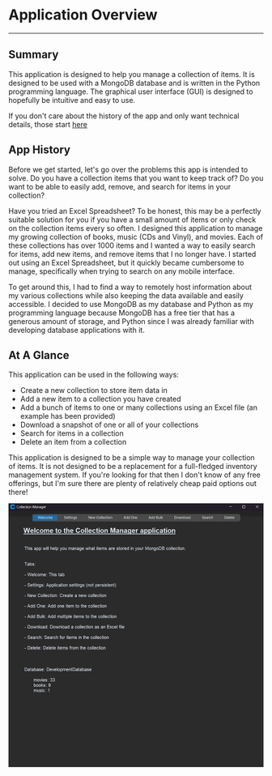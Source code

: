 # Application Overview

---

## Summary
This application is designed to help you manage a collection of items.  It is designed to be used with a MongoDB
database and is written in the Python programming language.  The graphical user interface (GUI) is designed to hopefully
be intuitive and easy to use.

If you don't care about the history of the app and only want technical details, those start [here](mongo_setup.md)

## App History
Before we get started, let's go over the problems this app is intended to solve.  Do you have a collection items that
you want to keep track of?  Do you want to be able to easily add, remove, and search for items in your collection?

Have you tried an Excel Spreadsheet?  To be honest, this may be a perfectly suitable solution for you if you
have a small amount of items or only check on the collection items every so often.  I designed this application to
manage my growing collection of books, music (CDs and Vinyl), and movies.  Each of these collections has over 1000
items and I wanted a way to easily search for items, add new items, and remove items that I no longer have.  I started
out using an Excel Spreadsheet, but it quickly became cumbersome to manage, specifically when trying to search on
any mobile interface.

To get around this, I had to find a way to remotely host information about my various collections while also keeping
the data available and easily accessible.  I decided to use MongoDB as my database and Python as my programming language
because MongoDB has a free tier that has a generous amount of storage, and Python since I was already familiar with
developing database applications with it.

## At A Glance
This application can be used in the following ways:

- Create a new collection to store item data in
- Add a new item to a collection you have created
- Add a bunch of items to one or many collections using an Excel file (an example has been provided)
- Download a snapshot of one or all of your collections
- Search for items in a collection
- Delete an item from a collection

This application is designed to be a simple way to manage your collection of items.  It is not designed to be a
replacement for a full-fledged inventory management system.  If you're looking for that then I don't know of any free
offerings, but I'm sure there are plenty of relatively cheap paid options out there!

![application homepage](images/CollectionsAppExample.jpg)

